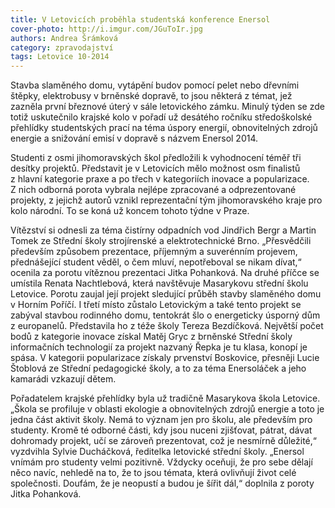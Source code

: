 ```yaml
---
title: V Letovicích proběhla studentská konference Enersol
cover-photo: http://i.imgur.com/JGuToIr.jpg
authors: Andrea Šrámková
category: zpravodajství
tags: Letovice 10-2014
---
```


Stavba slaměného domu, vytápění budov pomocí pelet nebo dřevními štěpky, elektrobusy v brněnské dopravě, to jsou některá z témat, jež zazněla první březnové úterý v sále letovického zámku. Minulý týden se zde totiž uskutečnilo krajské kolo v pořadí už desátého ročníku středoškolské přehlídky studentských prací na téma úspory energií, obnovitelných zdrojů energie a snižování emisí v dopravě s názvem Enersol 2014.

Studenti z osmi jihomoravských škol předložili k vyhodnocení téměř tři desítky projektů. Představit je v Letovicích mělo možnost osm finalistů z hlavní kategorie praxe a po třech v kategoriích inovace a popularizace. Z nich odborná porota vybrala nejlépe zpracované a odprezentované projekty, z jejichž autorů vznikl reprezentační tým jihomoravského kraje pro kolo národní. To se koná už koncem tohoto týdne v Praze.

Vítězství si odnesli za téma čistírny odpadních vod Jindřich Bergr a Martin Tomek ze Střední školy strojírenské a elektrotechnické Brno. „Přesvědčili především způsobem prezentace, příjemným a suverénním projevem, přednášející student věděl, o čem mluví, nepotřeboval se nikam dívat,“ ocenila za porotu vítěznou prezentaci Jitka Pohanková. Na druhé příčce se umístila Renata Nachtlebová, která navštěvuje Masarykovu střední školu Letovice. Porotu zaujal její projekt sledující průběh stavby slaměného domu v Horním Poříčí. I třetí místo zůstalo Letovickým a také tento projekt se zabýval stavbou rodinného domu, tentokrát šlo o energeticky úsporný dům z europanelů. Představila ho z téže školy Tereza Bezdíčková. Největší počet bodů z kategorie inovace získal Matěj Gryc z brněnské Střední školy informačních technologií za projekt nazvaný Řepka je tu klasa, konopí je spása. V kategorii popularizace získaly prvenství Boskovice, přesněji Lucie Štoblová ze Střední pedagogické školy, a to za téma Enersoláček a jeho kamarádi vzkazují dětem.

Pořadatelem krajské přehlídky byla už tradičně Masarykova škola Letovice. „Škola se profiluje v oblasti ekologie a obnovitelných zdrojů energie a toto je jedna část aktivit školy. Nemá to význam jen pro školu, ale především pro studenty. Kromě té odborné části, kdy jsou nuceni zjišťovat, pátrat, dávat dohromady projekt, učí se zároveň prezentovat, což je nesmírně důležité,“ vyzdvihla Sylvie Ducháčková, ředitelka letovické střední školy. „Enersol vnímám pro studenty velmi pozitivně. Vždycky oceňuji, že pro sebe dělají něco navíc, nehledě na to, že to jsou témata, která ovlivňují život celé společnosti. Doufám, že je neopustí a budou je šířit dál,“ doplnila z poroty Jitka Pohanková.